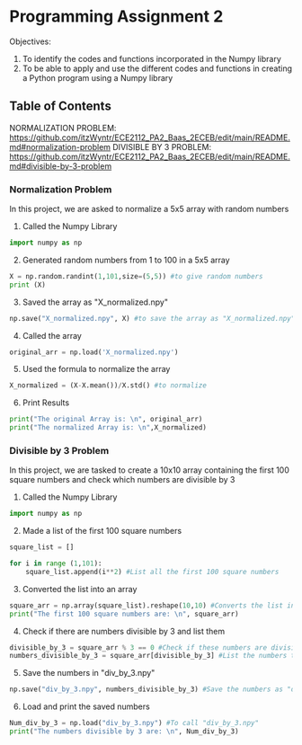 # Programming Assignment 2

Objectives: 

1. To identify the codes and functions incorporated in the Numpy library
2. To be able to apply and use the different codes and functions in creating a Python program using a
Numpy library

## Table of Contents

NORMALIZATION PROBLEM: https://github.com/itzWyntr/ECE2112_PA2_Baas_2ECEB/edit/main/README.md#normalization-problem
DIVISIBLE BY 3 PROBLEM: https://github.com/itzWyntr/ECE2112_PA2_Baas_2ECEB/edit/main/README.md#divisible-by-3-problem

### Normalization Problem

In this project, we are asked to normalize a 5x5 array with random numbers

1. Called the Numpy Library
``` python
import numpy as np
```

2. Generated random numbers from 1 to 100 in a 5x5 array

```python
X = np.random.randint(1,101,size=(5,5)) #to give random numbers
print (X)
```

3. Saved the array as "X_normalized.npy"

```python
np.save("X_normalized.npy", X) #to save the array as "X_normalized.npy"
```

4. Called the array

 ```python
original_arr = np.load('X_normalized.npy')
```

5. Used the formula to normalize the array

 ```python
X_normalized = (X-X.mean())/X.std() #to normalize
```
6. Print Results

 ```python
print("The original Array is: \n", original_arr)
print("The normalized Array is: \n",X_normalized)
```

### Divisible by 3 Problem

In this project, we are tasked to create a 10x10 array containing the first 100 square numbers and check which numbers are divisible by 3

1. Called the Numpy Library
``` python
import numpy as np
```
2. Made a list of the first 100 square numbers

``` python
square_list = []

for i in range (1,101):
    square_list.append(i**2) #List all the first 100 square numbers
```

3. Converted the list into an array
``` python
square_arr = np.array(square_list).reshape(10,10) #Converts the list into an array
print("The first 100 square numbers are: \n", square_arr)
```

4. Check if there are numbers divisible by 3 and list them
``` python
divisible_by_3 = square_arr % 3 == 0 #Check if these numbers are divisible by 3
numbers_divisible_by_3 = square_arr[divisible_by_3] #List the numbers that are divisible by 3
```

5. Save the numbers in "div_by_3.npy"
``` python
np.save("div_by_3.npy", numbers_divisible_by_3) #Save the numbers as "div_by_3.npy"
```

6. Load and print the saved numbers
```python
Num_div_by_3 = np.load("div_by_3.npy") #To call "div_by_3.npy" 
print("The numbers divisible by 3 are: \n", Num_div_by_3)
```



   

